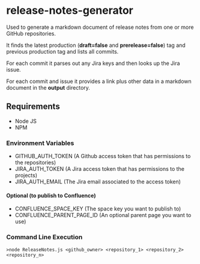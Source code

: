 # release-notes-generator

Used to generate a markdown document of release notes from one or more GitHub repositories.

It finds the latest production (**draft=false** and **prerelease=false**) tag and previous production tag and lists all commits.

For each commit it parses out any Jira keys and then looks up the Jira issue.

For each commit and issue it provides a link plus other data in a markdown document in the **output** directory.

## Requirements
- Node JS
- NPM

### Environment Variables
- GITHUB_AUTH_TOKEN (A Github access token that has permissions to the repositories)
- JIRA_AUTH_TOKEN (A Jira access token that has permissions to the projects)
- JIRA_AUTH_EMAIL (The Jira email associated to the access token)

#### Optional (to publish to Confluence)
- CONFLUENCE_SPACE_KEY (The space key you want to publish to)
- CONFLUENCE_PARENT_PAGE_ID (An optional parent page you want to use)

### Command Line Execution

    >node ReleaseNotes.js <github_owner> <repository_1> <repository_2> <repository_n>

